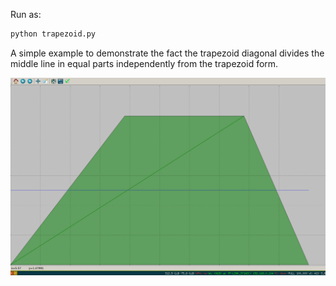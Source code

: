 Run as:

```bash
python trapezoid.py
```

A simple example to demonstrate the fact the trapezoid diagonal divides the middle
line in equal parts independently from the trapezoid form.

![demo.gif](demo.gif)
